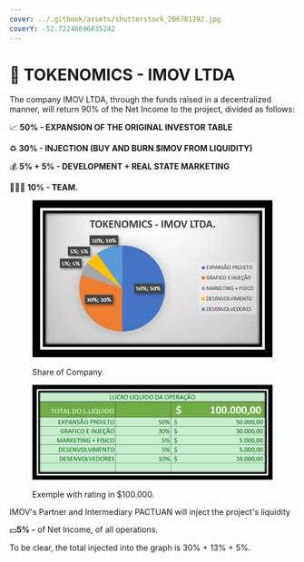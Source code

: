 ```yaml
---
cover: ../.gitbook/assets/shutterstock_206781292.jpg
coverY: -52.72246696035242
---
```


# 🏯 TOKENOMICS - IMOV LTDA

The company IMOV LTDA, through the funds raised in a decentralized manner, will return 90% of the Net Income to the project, divided as follows:

&#x20;    📈 **50% - EXPANSION OF THE ORIGINAL INVESTOR TABLE**&#x20;

&#x20;    ♻️ **30% - INJECTION (BUY AND BURN $IMOV FROM LIQUIDITY)**

&#x20;    💰 **5% + 5% - DEVELOPMENT + REAL STATE MARKETING**

&#x20;    👨🏽‍💻 **10% - TEAM.**

<figure><img src="../.gitbook/assets/image (16).png" alt=""><figcaption><p>Share of Company.</p></figcaption></figure>

<figure><img src="../.gitbook/assets/image (23).png" alt=""><figcaption><p>Exemple with rating in $100.000.</p></figcaption></figure>

IMOV's Partner and Intermediary PACTUAN will inject the project's liquidity

&#x20;    💵**5% -** of Net Income, of all operations.



To be clear, the total injected into the graph is 30% + 13% + 5%.
